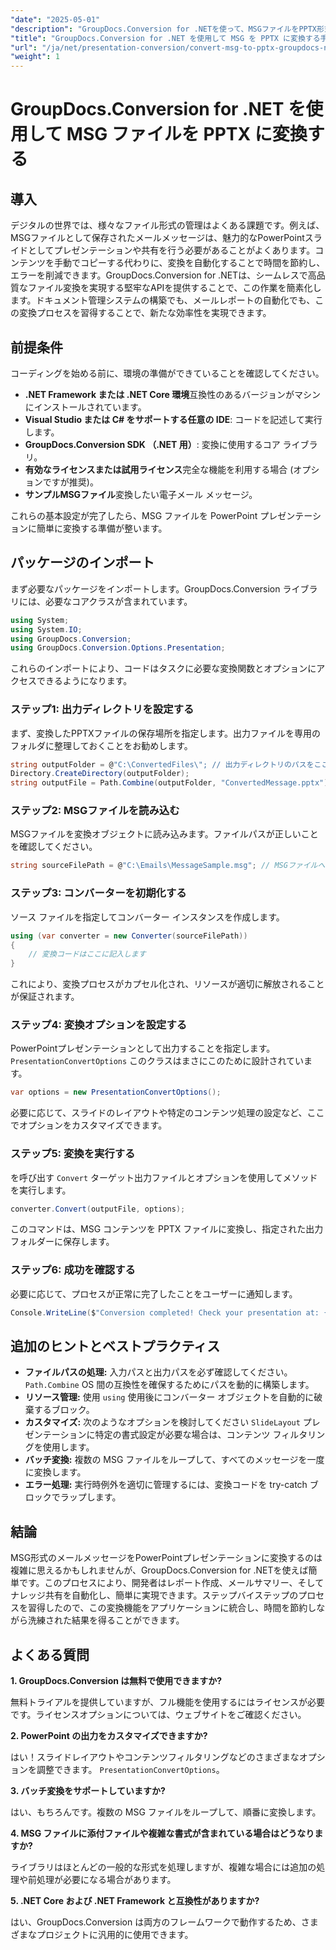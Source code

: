 ```yaml
---
"date": "2025-05-01"
"description": "GroupDocs.Conversion for .NETを使って、MSGファイルをPPTX形式に簡単に変換する方法を学びましょう。ドキュメント管理を効率化し、生産性を向上させましょう。"
"title": "GroupDocs.Conversion for .NET を使用して MSG を PPTX に変換する手順"
"url": "/ja/net/presentation-conversion/convert-msg-to-pptx-groupdocs-net/"
"weight": 1
---
```


# GroupDocs.Conversion for .NET を使用して MSG ファイルを PPTX に変換する

## 導入

デジタルの世界では、様々なファイル形式の管理はよくある課題です。例えば、MSGファイルとして保存されたメールメッセージは、魅力的なPowerPointスライドとしてプレゼンテーションや共有を行う必要があることがよくあります。コンテンツを手動でコピーする代わりに、変換を自動化することで時間を節約し、エラーを削減できます。GroupDocs.Conversion for .NETは、シームレスで高品質なファイル変換を実現する堅牢なAPIを提供することで、この作業を簡素化します。ドキュメント管理システムの構築でも、メールレポートの自動化でも、この変換プロセスを習得することで、新たな効率性を実現できます。

## 前提条件

コーディングを始める前に、環境の準備ができていることを確認してください。

- **.NET Framework または .NET Core 環境**互換性のあるバージョンがマシンにインストールされています。
- **Visual Studio または C# をサポートする任意の IDE**: コードを記述して実行します。
- **GroupDocs.Conversion SDK （.NET 用）**: 変換に使用するコア ライブラリ。
- **有効なライセンスまたは試用ライセンス**完全な機能を利用する場合 (オプションですが推奨)。
- **サンプルMSGファイル**変換したい電子メール メッセージ。

これらの基本設定が完了したら、MSG ファイルを PowerPoint プレゼンテーションに簡単に変換する準備が整います。


## パッケージのインポート

まず必要なパッケージをインポートします。GroupDocs.Conversion ライブラリには、必要なコアクラスが含まれています。

```csharp
using System;
using System.IO;
using GroupDocs.Conversion;
using GroupDocs.Conversion.Options.Presentation;
```

これらのインポートにより、コードはタスクに必要な変換関数とオプションにアクセスできるようになります。

### ステップ1: 出力ディレクトリを設定する

まず、変換したPPTXファイルの保存場所を指定します。出力ファイルを専用のフォルダに整理しておくことをお勧めします。

```csharp
string outputFolder = @"C:\ConvertedFiles\"; // 出力ディレクトリのパスをここで設定します
Directory.CreateDirectory(outputFolder);
string outputFile = Path.Combine(outputFolder, "ConvertedMessage.pptx");
```

### ステップ2: MSGファイルを読み込む

MSGファイルを変換オブジェクトに読み込みます。ファイルパスが正しいことを確認してください。

```csharp
string sourceFilePath = @"C:\Emails\MessageSample.msg"; // MSGファイルへのパス
```

### ステップ3: コンバーターを初期化する

ソース ファイルを指定してコンバーター インスタンスを作成します。

```csharp
using (var converter = new Converter(sourceFilePath))
{
    // 変換コードはここに記入します
}
```

これにより、変換プロセスがカプセル化され、リソースが適切に解放されることが保証されます。

### ステップ4: 変換オプションを設定する

PowerPointプレゼンテーションとして出力することを指定します。 `PresentationConvertOptions` このクラスはまさにこのために設計されています。

```csharp
var options = new PresentationConvertOptions();
```

必要に応じて、スライドのレイアウトや特定のコンテンツ処理の設定など、ここでオプションをカスタマイズできます。

### ステップ5: 変換を実行する

を呼び出す `Convert` ターゲット出力ファイルとオプションを使用してメソッドを実行します。

```csharp
converter.Convert(outputFile, options);
```

このコマンドは、MSG コンテンツを PPTX ファイルに変換し、指定された出力フォルダーに保存します。

### ステップ6: 成功を確認する

必要に応じて、プロセスが正常に完了したことをユーザーに通知します。

```csharp
Console.WriteLine($"Conversion completed! Check your presentation at: {outputFile}");
```

## 追加のヒントとベストプラクティス

- **ファイルパスの処理:** 入力パスと出力パスを必ず確認してください。 `Path.Combine` OS 間の互換性を確保するためにパスを動的に構築します。
- **リソース管理:** 使用 `using` 使用後にコンバーター オブジェクトを自動的に破棄するブロック。
- **カスタマイズ:** 次のようなオプションを検討してください `SlideLayout` プレゼンテーションに特定の書式設定が必要な場合は、コンテンツ フィルタリングを使用します。
- **バッチ変換:** 複数の MSG ファイルをループして、すべてのメッセージを一度に変換します。
- **エラー処理:** 実行時例外を適切に管理するには、変換コードを try-catch ブロックでラップします。


## 結論

MSG形式のメールメッセージをPowerPointプレゼンテーションに変換するのは複雑に思えるかもしれませんが、GroupDocs.Conversion for .NETを使えば簡単です。このプロセスにより、開発者はレポート作成、メールサマリー、そしてナレッジ共有を自動化し、簡単に実現できます。ステップバイステップのプロセスを習得したので、この変換機能をアプリケーションに統合し、時間を節約しながら洗練された結果を得ることができます。


## よくある質問

**1. GroupDocs.Conversion は無料で使用できますか?**  

無料トライアルを提供していますが、フル機能を使用するにはライセンスが必要です。ライセンスオプションについては、ウェブサイトをご確認ください。

**2. PowerPoint の出力をカスタマイズできますか?**  

はい！スライドレイアウトやコンテンツフィルタリングなどのさまざまなオプションを調整できます。 `PresentationConvertOptions`。

**3. バッチ変換をサポートしていますか?**  

はい、もちろんです。複数の MSG ファイルをループして、順番に変換します。

**4. MSG ファイルに添付ファイルや複雑な書式が含まれている場合はどうなりますか?**  

ライブラリはほとんどの一般的な形式を処理しますが、複雑な場合には追加の処理や前処理が必要になる場合があります。

**5. .NET Core および .NET Framework と互換性がありますか?**  

はい、GroupDocs.Conversion は両方のフレームワークで動作するため、さまざまなプロジェクトに汎用的に使用できます。